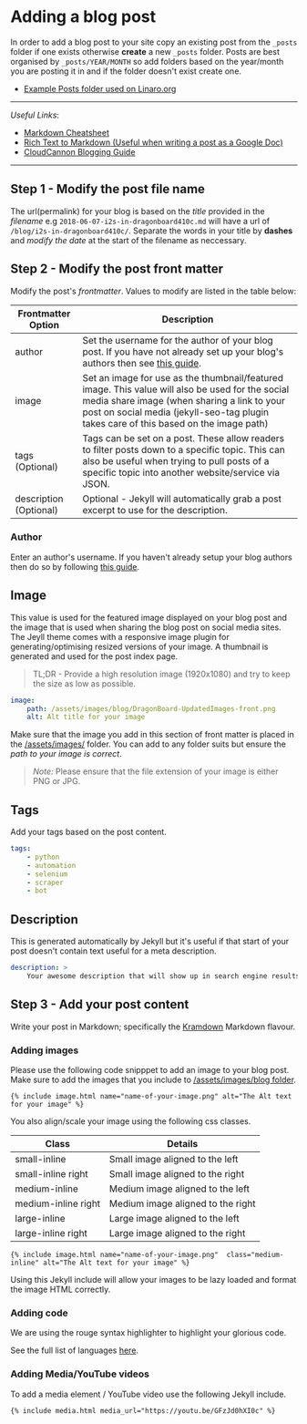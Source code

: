 # Adding a blog post

In order to add a blog post to your site copy an existing post from the `_posts` folder if one exists otherwise **create** a new `_posts` folder. Posts are best organised by `_posts/YEAR/MONTH` so add folders based on the year/month you are posting it in and if the folder doesn't exist create one.

- [Example Posts folder used on Linaro.org](https://github.com/Linaro/website/tree/master/_posts)

-----------

_Useful Links_:

- [Markdown Cheatsheet](https://github.com/adam-p/markdown-here/wiki/Markdown-Cheatsheet)
- [Rich Text to Markdown (Useful when writing a post as a Google Doc)](http://markitdown.medusis.com/)
- [CloudCannon Blogging Guide](https://learn.cloudcannon.com/jekyll/introduction-to-blogging/)

-----------

## Step 1 - Modify the post file name

The url(permalink) for your blog is based on the _title_ provided in the _filename_ e.g `2018-06-07-i2s-in-dragonboard410c.md` will have a url of `/blog/i2s-in-dragonboard410c/`. Separate the words in your title by **dashes** and _modify the date_ at the start of the filename as neccessary.

## Step 2 - Modify the post front matter

Modify the post's _frontmatter_. Values to modify are listed in the table below:

| Frontmatter Option | Description |
| ------------------ | ----------- |
| author | Set the username for the author of your blog post. If you have not already set up your blog's authors then see [this guide](AddingAuthors). |
| image | Set an image for use as the thumbnail/featured image. This value will also be used for the social media share image (when sharing a link to your post on social media (jekyll-seo-tag plugin takes care of this based on the image path) |
| tags (Optional) | Tags can be set on a post. These allow readers to filter posts down to a specific topic. This can also be useful when trying to pull posts of a specific topic into another website/service via JSON. |
| description (Optional) | Optional - Jekyll will automatically grab a post excerpt to use for the description. |

### Author

Enter an author's username. If you haven't already setup your blog authors then do so by following [this guide](AddingAuthors).

## Image

This value is used for the featured image displayed on your blog post and the image that is used when sharing the blog post on social media sites. The Jeyll theme comes with a responsive image plugin for generating/optimising resized versions of your image. A thumbnail is generated and used for the post index page.

> TL;DR - Provide a high resolution image (1920x1080) and try to keep the size as low as possible.

```yaml
image:
    path: /assets/images/blog/DragonBoard-UpdatedImages-front.png
    alt: Alt title for your image
```

Make sure that the image you add in this section of front matter is placed in the [/assets/images/](https://github.com/Linaro/website/tree/master/assets/images) folder. You can add to any folder suits but ensure the _path to your image is correct_.

> _Note:_ Please ensure that the file extension of your image is either PNG or JPG.

## Tags

Add your tags based on the post content.

```yaml
tags:
    - python
    - automation
    - selenium
    - scraper
    - bot
```

## Description

This is generated automatically by Jekyll but it's useful if that start of your post doesn't contain text useful for a meta description.

```yaml
description: >
    Your awesome description that will show up in search engine results. This is added to the meta description tag in the head of the HTML document.
```

## Step 3 - Add your post content

Write your post in Markdown; specifically the [Kramdown](https://kramdown.gettalong.org/) Markdown flavour.

### Adding images

Please use the following code snipppet to add an image to your blog post. Make sure to add the images that you include to [/assets/images/blog folder](https://github.com/96boards/website/tree/master/assets/images/blog).

```liquid
{% include image.html name="name-of-your-image.png" alt="The Alt text for your image" %}
```

You also align/scale your image using the following css classes.

|Class|Details|
|-----|-------|
|small-inline|Small image aligned to the left|
|small-inline right| Small image aligned to the right|
|medium-inline|Medium image aligned to the left|
|medium-inline right|Medium image aligned to the right|
|large-inline|Large image aligned to the left|
|large-inline right|Large image aligned to the right|

```liquid
{% include image.html name="name-of-your-image.png"  class="medium-inline" alt="The Alt text for your image" %}
```

Using this Jekyll include will allow your images to be lazy loaded and format the image HTML correctly.

### Adding code

We are using the rouge syntax highlighter to highlight your glorious code.

See the full list of languages [here](https://github.com/jneen/rouge/wiki/List-of-supported-languages-and-lexers).

### Adding Media/YouTube videos

To add a media element / YouTube video use the following Jekyll include.

```liquid
{% include media.html media_url="https://youtu.be/GFzJd0hXI0c" %}
```
